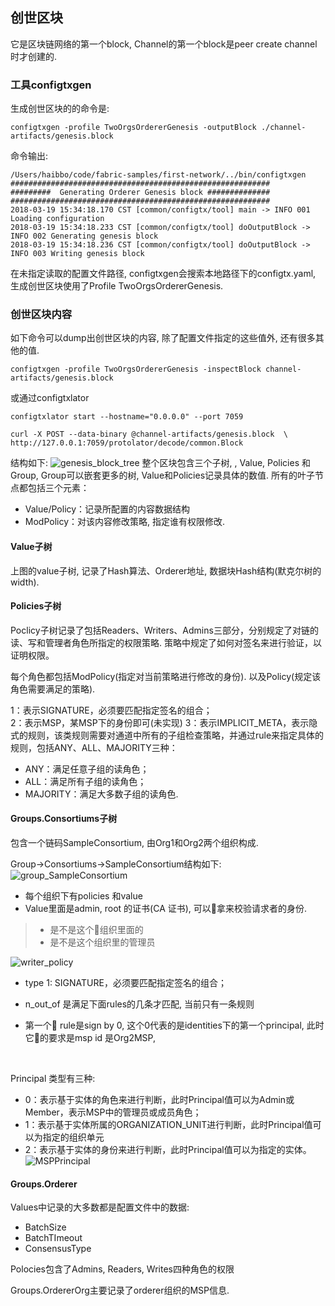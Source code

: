 ## 创世区块

它是区块链网络的第一个block,  Channel的第一个block是peer create channel时才创建的.

### 工具configtxgen

生成创世区块的的命令是:
```shell
configtxgen -profile TwoOrgsOrdererGenesis -outputBlock ./channel-artifacts/genesis.block
```
命令输出:
```
/Users/haibbo/code/fabric-samples/first-network/../bin/configtxgen
##########################################################
#########  Generating Orderer Genesis block ##############
##########################################################
2018-03-19 15:34:18.170 CST [common/configtx/tool] main -> INFO 001 Loading configuration
2018-03-19 15:34:18.233 CST [common/configtx/tool] doOutputBlock -> INFO 002 Generating genesis block
2018-03-19 15:34:18.236 CST [common/configtx/tool] doOutputBlock -> INFO 003 Writing genesis block
```

在未指定读取的配置文件路径, configtxgen会搜索本地路径下的configtx.yaml, 生成创世区块使用了Profile TwoOrgsOrdererGenesis.

### 创世区块内容

如下命令可以dump出创世区块的内容, 除了配置文件指定的这些值外, 还有很多其他的值.
```shell
configtxgen -profile TwoOrgsOrdererGenesis -inspectBlock channel-artifacts/genesis.block
```
或通过configtxlator
```shell
configtxlator start --hostname="0.0.0.0" --port 7059

curl -X POST --data-binary @channel-artifacts/genesis.block  \ http://127.0.0.1:7059/protolator/decode/common.Block
```
结构如下:
![genesis_block_tree](./_images/genesis_block_tree.png)
整个区块包含三个子树, , Value, Policies 和 Group, Group可以嵌套更多的树, Value和Policies记录具体的数值.
所有的叶子节点都包括三个元素：   

- Value/Policy：记录所配置的内容数据结构
- ModPolicy：对该内容修改策略, 指定谁有权限修改.

#### Value子树

上图的value子树, 记录了Hash算法、Orderer地址, 数据块Hash结构(默克尔树的width).

#### Policies子树

Poclicy子树记录了包括Readers、Writers、Admins三部分，分别规定了对链的读、写和管理者角色所指定的权限策略. 策略中规定了如何对签名来进行验证，以证明权限。

每个角色都包括ModPolicy(指定对当前策略进行修改的身份). 以及Policy(规定该角色需要满足的策略).

1：表示SIGNATURE，必须要匹配指定签名的组合；   
2：表示MSP，某MSP下的身份即可(未实现)
3：表示IMPLICIT_META，表示隐式的规则，该类规则需要对通道中所有的子组检查策略，并通过rule来指定具体的规则，包括ANY、ALL、MAJORITY三种：   
- ANY：满足任意子组的读角色；   
- ALL：满足所有子组的读角色；   
- MAJORITY：满足大多数子组的读角色.

#### Groups.Consortiums子树

包含一个链码SampleConsortium, 由Org1和Org2两个组织构成.

Group->Consortiums->SampleConsortium结构如下:
![group_SampleConsortium](./_images/group_SampleConsortium.png)

- 每个组织下有policies 和value
- Value里面是admin, root 的证书(CA 证书), 可以拿来校验请求者的身份.
>- 是不是这个组织里面的
>- 是不是这个组织里的管理员

![writer_policy](./_images/writer_policy.png)
- type 1: SIGNATURE，必须要匹配指定签名的组合； 

- n_out_of 是满足下面rules的几条才匹配, 当前只有一条规则

- 第一个 rule是sign by 0, 这个0代表的是identities下的第一个principal, 此时它的要求是msp id 是Org2MSP, 

  ​

Principal 类型有三种:
- 0：表示基于实体的角色来进行判断，此时Principal值可以为Admin或Member，表示MSP中的管理员或成员角色；   
- 1：表示基于实体所属的ORGANIZATION_UNIT进行判断，此时Principal值可以为指定的组织单元
- 2：表示基于实体的身份来进行判断，此时Principal值可以为指定的实体。
![MSPPrincipal](./_images/MSPPrincipal.png)

#### Groups.Orderer

Values中记录的大多数都是配置文件中的数据:

- BatchSize
- BatchTImeout
- ConsensusType

Polocies包含了Admins, Readers, Writes四种角色的权限

Groups.OrdererOrg主要记录了orderer组织的MSP信息.
